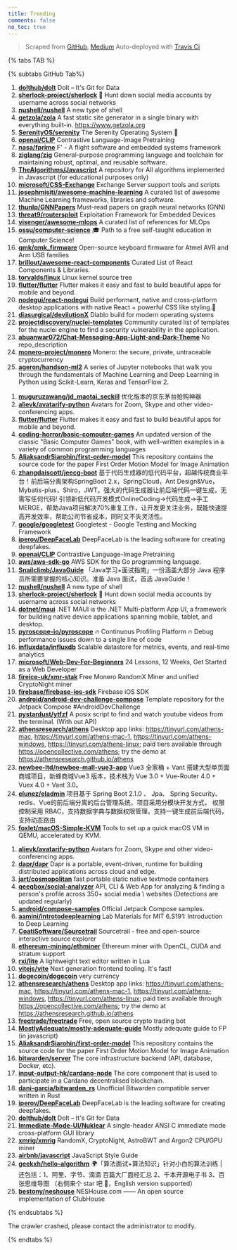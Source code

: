 ```yaml
---
title: Trending
comments: false
no_toc: true
---
```


> Scraped from [GitHub](https://github.com/trending), [Medium](https://medium.com/topic/popular)
Auto-deployed with [Travis Ci](https://travis-ci.org/)

{% tabs TAB %}
<!-- tab GitHub -->
{% subtabs GitHub Tab%}
<!-- tab Daily -->
1. [**dolthub/dolt**](https://github.com/dolthub/dolt)
Dolt – It's Git for Data
2. [**sherlock-project/sherlock**](https://github.com/sherlock-project/sherlock)
🔎 Hunt down social media accounts by username across social networks
3. [**nushell/nushell**](https://github.com/nushell/nushell)
A new type of shell
4. [**getzola/zola**](https://github.com/getzola/zola)
A fast static site generator in a single binary with everything built-in. https://www.getzola.org
5. [**SerenityOS/serenity**](https://github.com/SerenityOS/serenity)
The Serenity Operating System 🐞
6. [**openai/CLIP**](https://github.com/openai/CLIP)
Contrastive Language-Image Pretraining
7. [**nasa/fprime**](https://github.com/nasa/fprime)
F' - A flight software and embedded systems framework
8. [**ziglang/zig**](https://github.com/ziglang/zig)
General-purpose programming language and toolchain for maintaining robust, optimal, and reusable software.
9. [**TheAlgorithms/Javascript**](https://github.com/TheAlgorithms/Javascript)
A repository for All algorithms implemented in Javascript (for educational purposes only)
10. [**microsoft/CSS-Exchange**](https://github.com/microsoft/CSS-Exchange)
Exchange Server support tools and scripts
11. [**josephmisiti/awesome-machine-learning**](https://github.com/josephmisiti/awesome-machine-learning)
A curated list of awesome Machine Learning frameworks, libraries and software.
12. [**thunlp/GNNPapers**](https://github.com/thunlp/GNNPapers)
Must-read papers on graph neural networks (GNN)
13. [**threat9/routersploit**](https://github.com/threat9/routersploit)
Exploitation Framework for Embedded Devices
14. [**visenger/awesome-mlops**](https://github.com/visenger/awesome-mlops)
A curated list of references for MLOps
15. [**ossu/computer-science**](https://github.com/ossu/computer-science)
🎓 Path to a free self-taught education in Computer Science!
16. [**qmk/qmk_firmware**](https://github.com/qmk/qmk_firmware)
Open-source keyboard firmware for Atmel AVR and Arm USB families
17. [**brillout/awesome-react-components**](https://github.com/brillout/awesome-react-components)
Curated List of React Components & Libraries.
18. [**torvalds/linux**](https://github.com/torvalds/linux)
Linux kernel source tree
19. [**flutter/flutter**](https://github.com/flutter/flutter)
Flutter makes it easy and fast to build beautiful apps for mobile and beyond.
20. [**nodegui/react-nodegui**](https://github.com/nodegui/react-nodegui)
Build performant, native and cross-platform desktop applications with native React + powerful CSS like styling.🚀
21. [**diasurgical/devilutionX**](https://github.com/diasurgical/devilutionX)
Diablo build for modern operating systems
22. [**projectdiscovery/nuclei-templates**](https://github.com/projectdiscovery/nuclei-templates)
Community curated list of templates for the nuclei engine to find a security vulnerability in the application.
23. [**abuanwar072/Chat-Messaging-App-Light-and-Dark-Theme**](https://github.com/abuanwar072/Chat-Messaging-App-Light-and-Dark-Theme)
No repo_description
24. [**monero-project/monero**](https://github.com/monero-project/monero)
Monero: the secure, private, untraceable cryptocurrency
25. [**ageron/handson-ml2**](https://github.com/ageron/handson-ml2)
A series of Jupyter notebooks that walk you through the fundamentals of Machine Learning and Deep Learning in Python using Scikit-Learn, Keras and TensorFlow 2.
<!-- endtab -->
<!-- tab Weekly -->
1. [**muguruzawang/jd_maotai_seckill**](https://github.com/muguruzawang/jd_maotai_seckill)
优化版本的京东茅台抢购神器
2. [**alievk/avatarify-python**](https://github.com/alievk/avatarify-python)
Avatars for Zoom, Skype and other video-conferencing apps.
3. [**flutter/flutter**](https://github.com/flutter/flutter)
Flutter makes it easy and fast to build beautiful apps for mobile and beyond.
4. [**coding-horror/basic-computer-games**](https://github.com/coding-horror/basic-computer-games)
An updated version of the classic "Basic Computer Games" book, with well-written examples in a variety of common programming languages
5. [**AliaksandrSiarohin/first-order-model**](https://github.com/AliaksandrSiarohin/first-order-model)
This repository contains the source code for the paper First Order Motion Model for Image Animation
6. [**zhangdaiscott/jeecg-boot**](https://github.com/zhangdaiscott/jeecg-boot)
基于代码生成器的低代码平台，超越传统商业平台！前后端分离架构SpringBoot 2.x，SpringCloud，Ant Design&Vue，Mybatis-plus，Shiro，JWT。强大的代码生成器让前后端代码一键生成，无需写任何代码! 引领新低代码开发模式OnlineCoding->代码生成->手工MERGE，帮助Java项目解决70%重复工作，让开发更关注业务，既能快速提高开发效率，帮助公司节省成本，同时又不失灵活性。
7. [**google/googletest**](https://github.com/google/googletest)
Googletest - Google Testing and Mocking Framework
8. [**iperov/DeepFaceLab**](https://github.com/iperov/DeepFaceLab)
DeepFaceLab is the leading software for creating deepfakes.
9. [**openai/CLIP**](https://github.com/openai/CLIP)
Contrastive Language-Image Pretraining
10. [**aws/aws-sdk-go**](https://github.com/aws/aws-sdk-go)
AWS SDK for the Go programming language.
11. [**Snailclimb/JavaGuide**](https://github.com/Snailclimb/JavaGuide)
「Java学习+面试指南」一份涵盖大部分 Java 程序员所需要掌握的核心知识。准备 Java 面试，首选 JavaGuide！
12. [**nushell/nushell**](https://github.com/nushell/nushell)
A new type of shell
13. [**sherlock-project/sherlock**](https://github.com/sherlock-project/sherlock)
🔎 Hunt down social media accounts by username across social networks
14. [**dotnet/maui**](https://github.com/dotnet/maui)
.NET MAUI is the .NET Multi-platform App UI, a framework for building native device applications spanning mobile, tablet, and desktop.
15. [**pyroscope-io/pyroscope**](https://github.com/pyroscope-io/pyroscope)
🔥 Continuous Profiling Platform 🔥 Debug performance issues down to a single line of code
16. [**influxdata/influxdb**](https://github.com/influxdata/influxdb)
Scalable datastore for metrics, events, and real-time analytics
17. [**microsoft/Web-Dev-For-Beginners**](https://github.com/microsoft/Web-Dev-For-Beginners)
24 Lessons, 12 Weeks, Get Started as a Web Developer
18. [**fireice-uk/xmr-stak**](https://github.com/fireice-uk/xmr-stak)
Free Monero RandomX Miner and unified CryptoNight miner
19. [**firebase/firebase-ios-sdk**](https://github.com/firebase/firebase-ios-sdk)
Firebase iOS SDK
20. [**android/android-dev-challenge-compose**](https://github.com/android/android-dev-challenge-compose)
Template repository for the Jetpack Compose #AndroidDevChallenge
21. [**pystardust/ytfzf**](https://github.com/pystardust/ytfzf)
A posix script to find and watch youtube videos from the terminal. (With out API)
22. [**athensresearch/athens**](https://github.com/athensresearch/athens)
Desktop app links: https://tinyurl.com/athens-mac, https://tinyurl.com/athens-mac-1, https://tinyurl.com/athens-windows, https://tinyurl.com/athens-linux; paid tiers available through https://opencollective.com/athens; try the demo at https://athensresearch.github.io/athens
23. [**newbee-ltd/newbee-mall-vue3-app**](https://github.com/newbee-ltd/newbee-mall-vue3-app)
Vue3 全家桶 + Vant 搭建大型单页面商城项目，新蜂商城Vue3 版本，技术栈为 Vue 3.0 + Vue-Router 4.0 + Vuex 4.0 + Vant 3.0。
24. [**elunez/eladmin**](https://github.com/elunez/eladmin)
项目基于 Spring Boot 2.1.0 、 Jpa、 Spring Security、redis、Vue的前后端分离的后台管理系统，项目采用分模块开发方式， 权限控制采用 RBAC，支持数据字典与数据权限管理，支持一键生成前后端代码，支持动态路由
25. [**foxlet/macOS-Simple-KVM**](https://github.com/foxlet/macOS-Simple-KVM)
Tools to set up a quick macOS VM in QEMU, accelerated by KVM.
<!-- endtab -->
<!-- tab Monthly -->
1. [**alievk/avatarify-python**](https://github.com/alievk/avatarify-python)
Avatars for Zoom, Skype and other video-conferencing apps.
2. [**dapr/dapr**](https://github.com/dapr/dapr)
Dapr is a portable, event-driven, runtime for building distributed applications across cloud and edge.
3. [**jart/cosmopolitan**](https://github.com/jart/cosmopolitan)
fast portable static native textmode containers
4. [**qeeqbox/social-analyzer**](https://github.com/qeeqbox/social-analyzer)
API, CLI & Web App for analyzing & finding a person's profile across 350+ social media \ websites (Detections are updated regularly)
5. [**android/compose-samples**](https://github.com/android/compose-samples)
Official Jetpack Compose samples.
6. [**aamini/introtodeeplearning**](https://github.com/aamini/introtodeeplearning)
Lab Materials for MIT 6.S191: Introduction to Deep Learning
7. [**CoatiSoftware/Sourcetrail**](https://github.com/CoatiSoftware/Sourcetrail)
Sourcetrail - free and open-source interactive source explorer
8. [**ethereum-mining/ethminer**](https://github.com/ethereum-mining/ethminer)
Ethereum miner with OpenCL, CUDA and stratum support
9. [**rxi/lite**](https://github.com/rxi/lite)
A lightweight text editor written in Lua
10. [**vitejs/vite**](https://github.com/vitejs/vite)
Next generation frontend tooling. It's fast!
11. [**dogecoin/dogecoin**](https://github.com/dogecoin/dogecoin)
very currency
12. [**athensresearch/athens**](https://github.com/athensresearch/athens)
Desktop app links: https://tinyurl.com/athens-mac, https://tinyurl.com/athens-mac-1, https://tinyurl.com/athens-windows, https://tinyurl.com/athens-linux; paid tiers available through https://opencollective.com/athens; try the demo at https://athensresearch.github.io/athens
13. [**freqtrade/freqtrade**](https://github.com/freqtrade/freqtrade)
Free, open source crypto trading bot
14. [**MostlyAdequate/mostly-adequate-guide**](https://github.com/MostlyAdequate/mostly-adequate-guide)
Mostly adequate guide to FP (in javascript)
15. [**AliaksandrSiarohin/first-order-model**](https://github.com/AliaksandrSiarohin/first-order-model)
This repository contains the source code for the paper First Order Motion Model for Image Animation
16. [**bitwarden/server**](https://github.com/bitwarden/server)
The core infrastructure backend (API, database, Docker, etc).
17. [**input-output-hk/cardano-node**](https://github.com/input-output-hk/cardano-node)
The core component that is used to participate in a Cardano decentralised blockchain.
18. [**dani-garcia/bitwarden_rs**](https://github.com/dani-garcia/bitwarden_rs)
Unofficial Bitwarden compatible server written in Rust
19. [**iperov/DeepFaceLab**](https://github.com/iperov/DeepFaceLab)
DeepFaceLab is the leading software for creating deepfakes.
20. [**dolthub/dolt**](https://github.com/dolthub/dolt)
Dolt – It's Git for Data
21. [**Immediate-Mode-UI/Nuklear**](https://github.com/Immediate-Mode-UI/Nuklear)
A single-header ANSI C immediate mode cross-platform GUI library
22. [**xmrig/xmrig**](https://github.com/xmrig/xmrig)
RandomX, CryptoNight, AstroBWT and Argon2 CPU/GPU miner
23. [**airbnb/javascript**](https://github.com/airbnb/javascript)
JavaScript Style Guide
24. [**geekxh/hello-algorithm**](https://github.com/geekxh/hello-algorithm)
🌍「算法面试+算法知识」针对小白的算法训练 | 还包括：1、阿里、字节、滴滴 百篇大厂面经汇总 2、千本开源电子书 3、百张思维导图 （右侧来个 star 吧 🌹，English version supported）
25. [**bestony/neshouse**](https://github.com/bestony/neshouse)
NESHouse.com —— An open source implementation of ClubHouse
<!-- endtab -->
{% endsubtabs %}
<!-- endtab -->
<!-- tab Medium -->
The crawler crashed, please contact the administrator to modify.
<!-- endtab -->
{% endtabs %}
